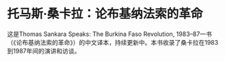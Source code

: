# 托马斯·桑卡拉：论布基纳法索的革命

这是Thomas Sankara Speaks: The Burkina Faso Revolution, 1983–87一书（《论布基纳法索的革命》）的中文译本，持续更新中。本书收录了桑卡拉在1983到1987年间的演讲和访谈。
